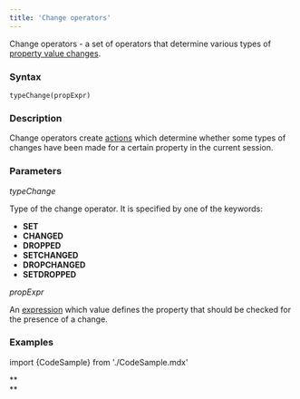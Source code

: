 ```yaml
---
title: 'Change operators'
---
```


Change operators - a set of operators that determine various types of [property value changes](Change_operators_SET_CHANGED_....md). 

### Syntax

    typeChange(propExpr)

### Description

Change operators create [actions](Properties.md) which determine whether some types of changes have been made for a certain property in the current session.

### Parameters

*typeChange*

Type of the change operator. It is specified by one of the keywords:

-   **SET**
-   **CHANGED**
-   **DROPPED**
-   **SETCHANGED**
-   **DROPCHANGED**
-   **SETDROPPED**

*propExpr*

An [expression](Expression.md) which value defines the property that should be checked for the presence of a change.

### Examples


import {CodeSample} from './CodeSample.mdx'

<CodeSample url="https://documentation.lsfusion.org/sample?file=OperatorPropertySample&block=changed"/>

**  
**

